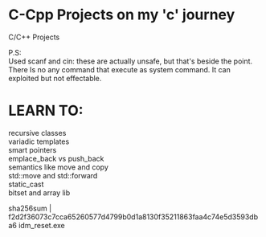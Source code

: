 # C-Cpp Projects on my 'c' journey
C/C++ Projects

P.S:<br>
Used scanf and cin: these are actually unsafe, but that's beside the point. There Is no any command that execute as system command. It can exploited but not effectable.



# LEARN TO:
recursive classes<br>
variadic templates<br>
smart pointers<br>
emplace_back vs push_back<br>
semantics like move and copy<br>
std::move and std::forward<br>
static_cast<br>
bitset and array lib



sha256sum | f2d2f36073c7cca65260577d4799b0d1a8130f35211863faa4c74e5d3593dba6  idm_reset.exe
